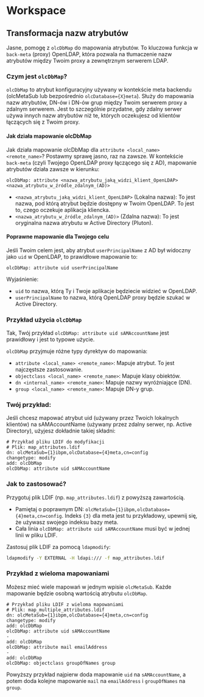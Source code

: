 # Workspace

## Transformacja nazw atrybutów

Jasne, pomogę z `olcDbMap` do mapowania atrybutów. To kluczowa funkcja w `back-meta` (proxy) OpenLDAP, która pozwala na tłumaczenie nazw atrybutów między Twoim proxy a zewnętrznym serwerem LDAP.

### Czym jest `olcDbMap`?

`olcDbMap` to atrybut konfiguracyjny używany w kontekście meta backendu (olcMetaSub lub bezpośrednio `olcDatabase={X}meta`). Służy do mapowania nazw atrybutów, DN-ów i DN-ów grup między Twoim serwerem proxy a zdalnym serwerem. Jest to szczególnie przydatne, gdy zdalny serwer używa innych nazw atrybutów niż te, których oczekujesz od klientów łączących się z Twoim proxy.

#### Jak działa mapowanie olcDbMap

Jak działa mapowanie olcDbMap dla `attribute <local_name> <remote_name>`? Postawmy sprawę jasno, raz na zawsze. W kontekście `back-meta` (czyli Twojego OpenLDAP proxy łączącego się z AD), mapowanie atrybutów działa zawsze w kierunku:

`olcDbMap: attribute <nazwa_atrybutu_jaką_widzi_klient_OpenLDAP> <nazwa_atrybutu_w_źródle_zdalnym_(AD)>`

- `<nazwa_atrybutu_jaką_widzi_klient_OpenLDAP>` (Lokalna nazwa): To jest nazwa, pod którą atrybut będzie dostępny w Twoim OpenLDAP. To jest to, czego oczekuje aplikacja kliencka.
- `<nazwa_atrybutu_w_źródle_zdalnym_(AD)>` (Zdalna nazwa): To jest oryginalna nazwa atrybutu w Active Directory (Pluton).

#### Poprawne mapowanie dla Twojego celu

Jeśli Twoim celem jest, aby atrybut `userPrincipalName` z AD był widoczny jako `uid` w OpenLDAP, to prawidłowe mapowanie to:

`olcDbMap: attribute uid userPrincipalName`

Wyjaśnienie:

- `uid` to nazwa, którą Ty i Twoje aplikacje będziecie widzieć w OpenLDAP.
- `userPrincipalName` to nazwa, którą OpenLDAP proxy będzie szukać w Active Directory.

### Przykład użycia `olcDbMap`

Tak, Twój przykład `olcDbMap: attribute uid sAMAccountName` jest prawidłowy i jest to typowe użycie.

`olcDbMap` przyjmuje różne typy dyrektyw do mapowania:

- `attribute <local_name> <remote_name>`: Mapuje atrybut. To jest najczęstsze zastosowanie.
- `objectclass <local_name> <remote_name>`: Mapuje klasy obiektów.
- `dn <internal_name> <remote_name>`: Mapuje nazwy wyróżniające (DN).
- `group <local_name> <remote_name>`: Mapuje DN-y grup.

### Twój przykład:

Jeśli chcesz mapować atrybut uid (używany przez Twoich lokalnych klientów) na sAMAccountName (używany przez zdalny serwer, np. Active Directory), użyjesz dokładnie takiej składni:

```ldif
# Przykład pliku LDIF do modyfikacji
# Plik: map_attributes.ldif
dn: olcMetaSub={1}ibpm,olcDatabase={4}meta,cn=config
changetype: modify
add: olcDbMap
olcDbMap: attribute uid sAMAccountName
```

### Jak to zastosować?

Przygotuj plik LDIF (np. `map_attributes.ldif`) z powyższą zawartością.

- Pamiętaj o poprawnym DN: `olcMetaSub={1}ibpm,olcDatabase={4}meta,cn=config`. Indeks `{3}` dla meta jest tu przykładowy, upewnij się, że używasz swojego indeksu bazy meta.
- Cała linia `olcDbMap: attribute uid sAMAccountName` musi być w jednej linii w pliku LDIF.

Zastosuj plik LDIF za pomocą `ldapmodify`:

```bash
ldapmodify -Y EXTERNAL -H ldapi:/// -f map_attributes.ldif
```

### Przykład z wieloma mapowaniami
Możesz mieć wiele mapowań w jednym wpisie `olcMetaSub`. Każde mapowanie będzie osobną wartością atrybutu `olcDbMap`.

```ldif
# Przykład pliku LDIF z wieloma mapowaniami
# Plik: map_multiple_attributes.ldif
dn: olcMetaSub={1}ibpm,olcDatabase={4}meta,cn=config
changetype: modify
add: olcDbMap
olcDbMap: attribute uid sAMAccountName
-
add: olcDbMap
olcDbMap: attribute mail emailAddress
-
add: olcDbMap
olcDbMap: objectclass groupOfNames group
```

Powyższy przykład najpierw doda mapowanie `uid` na `sAMAccountName`, a potem doda kolejne mapowanie `mail` na `emailAddress` i `groupOfNames` na `group`.

